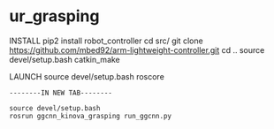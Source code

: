 # ur_grasping
INSTALL
	pip2 install robot_controller
	cd src/
	git clone https://github.com/mbed92/arm-lightweight-controller.git
	cd ..
	source devel/setup.bash
	catkin_make

LAUNCH
	source devel/setup.bash
	roscore

	--------IN NEW TAB--------

	source devel/setup.bash
	rosrun ggcnn_kinova_grasping run_ggcnn.py
